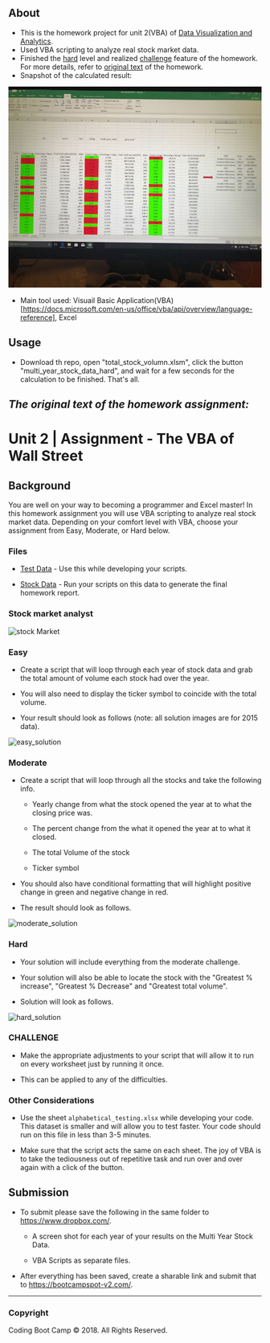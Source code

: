 ## About
   - This is the homework project for unit 2(VBA) of [Data Visualization and Analytics](https://bootcamp.umn.edu/data/landing%20full/).
   - Used VBA scripting to analyze real stock market data.
   - Finished the [hard](https://github.com/yongjinjiang/excel_vba#hard) level and realized [challenge](https://github.com/yongjinjiang/excel_vba#challenge) feature of the homework. For more details, refer to [original text](
#the-original-text-of-the-homework-assignment) of the homework.
   - Snapshot of the calculated result:
<img src="./stock_hard.jpeg" width="600" height="400">
      
   - Main tool used: Visuail Basic Application(VBA)[https://docs.microsoft.com/en-us/office/vba/api/overview/language-reference], Excel
   
## Usage
  - Download th repo, open "total_stock_volumn.xlsm", click the button "multi_year_stock_data_hard", and wait for a few seconds for the calculation to be finished. That's all.
    


## **_The original text of the homework assignment:_** 
# Unit 2 | Assignment - The VBA of Wall Street

## Background

You are well on your way to becoming a programmer and Excel master! In this homework assignment you will use VBA scripting to analyze real stock market data. Depending on your comfort level with VBA, choose your assignment from Easy, Moderate, or Hard below.

### Files

* [Test Data](02-VBA-Scripting/Homework/alphabtical_testing.xlsx) - Use this while developing your scripts.

* [Stock Data](02-VBA-Scripting/Homework/Multiple_year_stock_data.xlsx) - Run your scripts on this data to generate the final homework report.

### Stock market analyst

![stock Market](Images/stockmarket.jpg)

### Easy

* Create a script that will loop through each year of stock data and grab the total amount of volume each stock had over the year.

* You will also need to display the ticker symbol to coincide with the total volume.

* Your result should look as follows (note: all solution images are for 2015 data).

![easy_solution](Images/easy_solution.png)

### Moderate

* Create a script that will loop through all the stocks and take the following info.

  * Yearly change from what the stock opened the year at to what the closing price was.

  * The percent change from the what it opened the year at to what it closed.

  * The total Volume of the stock

  * Ticker symbol

* You should also have conditional formatting that will highlight positive change in green and negative change in red.

* The result should look as follows.

![moderate_solution](Images/moderate_solution.png)

### Hard

* Your solution will include everything from the moderate challenge.

* Your solution will also be able to locate the stock with the "Greatest % increase", "Greatest % Decrease" and "Greatest total volume".

* Solution will look as follows.

![hard_solution](Images/hard_solution.png)

### CHALLENGE

* Make the appropriate adjustments to your script that will allow it to run on every worksheet just by running it once.

* This can be applied to any of the difficulties.

### Other Considerations

* Use the sheet `alphabetical_testing.xlsx` while developing your code. This dataset is smaller and will allow you to test faster. Your code should run on this file in less than 3-5 minutes.

* Make sure that the script acts the same on each sheet. The joy of VBA is to take the tediousness out of repetitive task and run over and over again with a click of the button.

## Submission

* To submit please save the following in the same folder to <https://www.dropbox.com/>.

  * A screen shot for each year of your results on the Multi Year Stock Data.

  * VBA Scripts as separate files.

* After everything has been saved, create a sharable link and submit that to <https://bootcampspot-v2.com/>.

- - -

### Copyright

Coding Boot Camp © 2018. All Rights Reserved.
